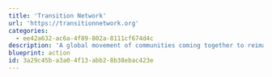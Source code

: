 ```yaml
---
title: 'Transition Network'
url: 'https://transitionnetwork.org'
categories:
  - ee42a632-ac6a-4f89-802a-8111cf674d4c
description: 'A global movement of communities coming together to reimagine and actively rebuild our world. The terms transition town, transition initiative and transition model refer to grassroot community projects that aim to increase self-sufficiency to reduce the potential effects of peak oil, climate destruction, and economic instability.'
blueprint: action
id: 3a29c45b-a3a0-4f13-abb2-8b38ebac423e
---
```

